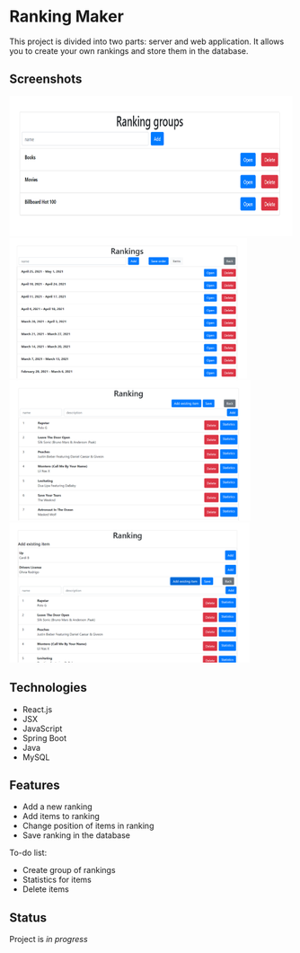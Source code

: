 # Ranking Maker
This project is divided into two parts: server and web application. It allows you to create your own rankings and store them in the database.

## Screenshots
<img src="./WebApplication/img/rankingGroups.PNG" height="250"> <img src="./WebApplication/img/rankings.PNG" height="250"> <img src="./WebApplication/img/ranking.PNG" height="250"> <img src="./WebApplication/img/addExistingItem.PNG" height="250">

## Technologies
* React.js
* JSX
* JavaScript
* Spring Boot
* Java
* MySQL

## Features
* Add a new ranking
* Add items to ranking
* Change position of items in ranking
* Save ranking in the database

To-do list:
* Create group of rankings
* Statistics for items
* Delete items

## Status
Project is _in progress_
